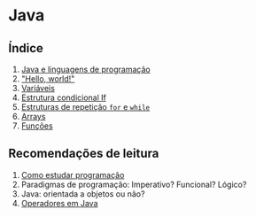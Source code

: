 Java
====

Índice
------

1. [Java e linguagens de programação](01-java-and-langs.md)
2. ["Hello, world!"](02-hello-java.md)
3. [Variáveis](03-variables.md)
4. [Estrutura condicional If](04-if.md)
5. [Estruturas de repetição `for` e `while`](05-for-while.md)
6. [Arrays](06-arrays.md)
7. [Funções](07-functions.md)

Recomendações de leitura
------------------------

1. [Como estudar programação](/general/how-to-study.md)
2. Paradigmas de programação: Imperativo? Funcional? Lógico?
3. Java: orientada a objetos ou não?
4. [Operadores em Java](/langs/java/operators.md)
